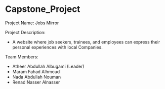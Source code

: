 # Capstone_Project

Project Name: Jobs  Mirror


Project Description:

-	A website where job seekers, trainees, and employees can express their personal experiences with local Companies.

Team Members:

-	Atheer Abdullah Albugami (Leader)
-	Maram Fahad Alhmoud
-	Nada Abdullah Nouman
-	Renad Nasser Alnasser
